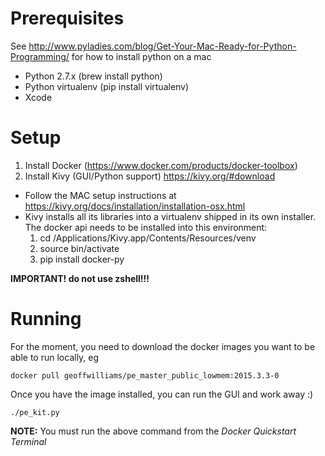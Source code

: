 # Prerequisites
See http://www.pyladies.com/blog/Get-Your-Mac-Ready-for-Python-Programming/ for
how to install python on a mac 
* Python 2.7.x (brew install python)
* Python virtualenv (pip install virtualenv)
* Xcode 

# Setup
1.  Install Docker (https://www.docker.com/products/docker-toolbox)
2.  Install Kivy (GUI/Python support) https://kivy.org/#download
  * Follow the MAC setup instructions at https://kivy.org/docs/installation/installation-osx.html
  * Kivy installs all its libraries into a virtualenv shipped in its own 
    installer.  The docker api needs to be installed into this environment:
    1.  cd /Applications/Kivy.app/Contents/Resources/venv 
    2.  source bin/activate
    3.  pip install docker-py

**IMPORTANT! do not use zshell!!!**

# Running
For the moment, you need to download the docker images you want to be able to
run locally, eg

```
docker pull geoffwilliams/pe_master_public_lowmem:2015.3.3-0
```

Once you have the image installed, you can run the GUI and work away :)
```
./pe_kit.py
```
**NOTE:** You must run the above command from the _Docker Quickstart Terminal_


